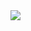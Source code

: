 <img src="https://img.shields.io/badge/C%2B%2B-9a00e6?style=flat-square&logo=C%2B%2B&logoColor=white"/>
